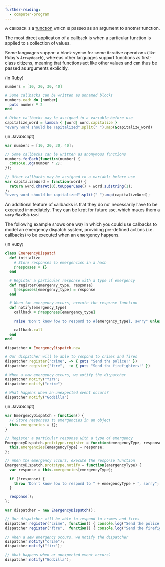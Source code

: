 ```yaml
---
further-reading:
  - computer-program
---
```

A callback is a [function](/function) which is passed as an argument to another function.

The most direct application of a callback is when a particular function is applied to a collection of values.

Some languages support a block syntax for some iterative operations (like Ruby's `Array#each`), whereas other languages support functions as first-class citizens, meaning that functions act like other values and can thus be passed as arguments explicitly.

(in Ruby)

```ruby
numbers = [10, 20, 30, 40]

# Some callbacks can be written as unnamed blocks
numbers.each do |number|
  puts number * 2
end

# Other callbacks may be assigned to a variable before use
capitalize_word = lambda { |word| word.capitalize }
"every word should be capitalized".split(" ").map(&capitalize_word)
```

(in JavaScript)

```javascript
var numbers = [10, 20, 30, 40];

// Some callbacks can be written as anonymous functions
numbers.forEach(function(number) {
  console.log(number * 2);
});

// Other callbacks may be assigned to a variable before use
var capitalizeWord = function(word) {
  return word.charAt(0).toUpperCase() + word.substring(1);
};
"every word should be capitalized".split(" ").map(capitalizeWord);
```

An additional feature of callbacks is that they do not necessarily have to be executed immediately. They can be kept for future use, which makes them a very flexible tool.

The following example shows one way in which you could use callbacks to model an emergency dispatch system, providing pre-defined actions (i.e. callbacks) to be executed when an emergency happens.

(in Ruby)

```ruby
class EmergencyDispatch
  def initialize
    # Store responses to emergencies in a hash
    @responses = {}
  end

  # Register a particular response with a type of emergency
  def register(emergency_type, response)
    @responses[emergency_type] = response
  end

  # When the emergency occurs, execute the response function
  def notify(emergency_type)
    callback = @responses[emergency_type]

    raise "Don't know how to respond to #{emergency_type}, sorry" unless callback

    callback.call
  end
end

dispatcher = EmergencyDispatch.new

# Our dispatcher will be able to respond to crimes and fires
dispatcher.register("crime", -> { puts "Send the police!" })
dispatcher.register("fire",  -> { puts "Send the firefighters!" })

# When a new emergency occurs, we notify the dispatcher
dispatcher.notify("fire")
dispatcher.notify("crime")

# What happens when an unexpected event occurs?
dispatcher.notify("Godzilla")
```

(in JavaScript)

```javascript
var EmergencyDispatch = function() {
  // Store responses to emergencies in an object
  this.emergencies = {};
}

// Register a particular response with a type of emergency
EmergencyDispatch.prototype.register = function(emergencyType, response) {
  this.emergencies[emergencyType] = response;
};

// When the emergency occurs, execute the response function
EmergencyDispatch.prototype.notify = function(emergencyType) {
  var response = this.emergencies[emergencyType];

  if (!response) {
    throw "Don't know how to respond to " + emergencyType + ", sorry";
  }

  response();
};

var dispatcher = new EmergencyDispatch();

// Our dispatcher will be able to respond to crimes and fires
dispatcher.register("crime", function() { console.log("Send the police!"); });
dispatcher.register("fire",  function() { console.log("Send the firefighters!"); });

// When a new emergency occurs, we notify the dispatcher
dispatcher.notify("crime");
dispatcher.notify("fire");

// What happens when an unexpected event occurs?
dispatcher.notify("Godzilla");
```
